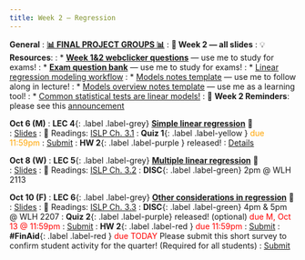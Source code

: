 ```yaml
---
title: Week 2 — Regression
---
```

**General**
: [**📊 FINAL PROJECT GROUPS 📊**](https://canvas.ucsd.edu/courses/68350/modules/items/2988547)
: **🛝 Week 2 — all slides**
: 💡**Resources**:
: * [**Week 1&2 webclicker questions**]() — use me to study for exams!
: * [**Exam question bank**](https://docs.google.com/document/d/1_qDCsYOPsfxllOc6KUFbGIa8eB102DDI4iY1hnWydYE/edit?usp=sharing) — use me to study for exams!
: * [Linear regression modeling workflow](https://docs.google.com/document/d/1C3tzwvHmFvLtFlsFQCIB61KG9klACVmdcKRRBz1PqZ4/edit?usp=sharing)
: * [Models notes template](https://canvas.ucsd.edu/courses/68350/files/16119533) — use me to follow along in lecture!
: * [Models overview notes template](https://canvas.ucsd.edu/courses/68350/files/16145778) — use me as a learning tool!
: * [Common statistical tests are linear models!](https://lindeloev.github.io/tests-as-linear/)
: 🚨 **Week 2 Reminders**: please see this [announcement](https://canvas.ucsd.edu/courses/68350/discussion_topics/980864)

**Oct 6 (M)**
: **LEC 4**{: .label .label-grey} [**Simple linear regression**](https://podcast.ucsd.edu/watch/fa25/cogs109_b00/5) 🎥  
    : [Slides](https://canvas.ucsd.edu/courses/68350/files/16123709)
: 📖 Readings: [ISLP Ch. 3.1](https://www.statlearning.com/)
: **Quiz 1**{: .label .label-yellow } <font color="orange">due 11:59pm</font>
    : [Submit](https://canvas.ucsd.edu/courses/68350/quizzes/227322)
: **HW 2**{: .label .label-purple } released!
    : [Details](https://canvas.ucsd.edu/courses/68350/assignments/1035368)

**Oct 8 (W)**
: **LEC 5**{: .label .label-grey} [**Multiple linear regression**](https://podcast.ucsd.edu/watch/fa25/cogs109_b00/6) 🎥  
    : [Slides](https://canvas.ucsd.edu/courses/68350/files/16146491)
: 📖 Readings: [ISLP Ch. 3.2](https://www.statlearning.com/)
: **DISC**{: .label .label-green} 2pm @ WLH 2113

**Oct 10 (F)**
: **LEC 6**{: .label .label-grey} [**Other considerations in regression**](https://podcast.ucsd.edu/watch/fa25/cogs109_b00/7) 🎥  
    : [Slides](https://canvas.ucsd.edu/courses/68350/files/16169590)
: 📖 Readings: [ISLP Ch. 3.3](https://www.statlearning.com/)
: **DISC**{: .label .label-green} 4pm & 5pm @ WLH 2207
: **Quiz 2**{: .label .label-purple} released! (optional) <font color="red">due M, Oct 13 @ 11:59pm</font>
   : [Submit](https://canvas.ucsd.edu/courses/68350/quizzes/229752)
: **HW 2**{: .label .label-red } <font color="red">due 11:59pm</font>
    : [Submit](https://canvas.ucsd.edu/courses/68350/assignments/1035368)
: **#FinAid**{: .label .label-red } <font color="red">due TODAY</font> Please submit this short survey to confirm student activity for the quarter! (Required for all students)
    : [Submit](https://canvas.ucsd.edu/courses/68350/quizzes/229439)
